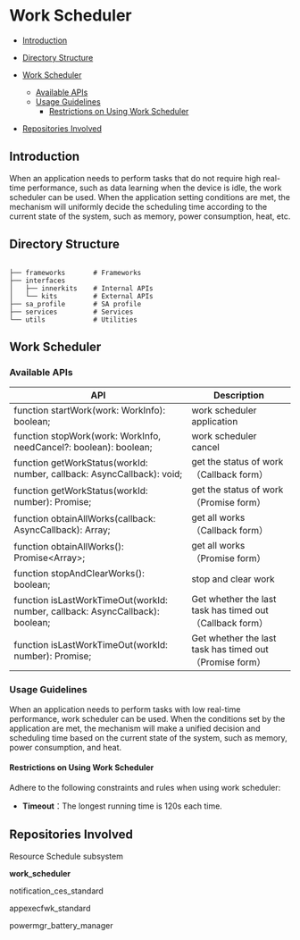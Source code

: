 # Work Scheduler

-   [Introduction](#section11660541593)
-   [Directory Structure](#section161941989596)
-   [Work Scheduler](#section1312121216216)
    -   [Available APIs](#section114564657874)
    -   [Usage Guidelines](#section129654513264)
        -   [Restrictions on Using Work Scheduler](#section1551164914237)

-   [Repositories Involved](#section1371113476307)

## Introduction<a name="section11660541593"></a>

When an application needs to perform tasks that do not require high real-time performance, such as data learning when the device is idle, the work scheduler can be used. When the application setting conditions are met, the mechanism will uniformly decide the scheduling time according to the current state of the system, such as memory, power consumption, heat, etc.

## Directory Structure<a name="section161941989596"></a>

```

├── frameworks       # Frameworks
├── interfaces
│   ├── innerkits    # Internal APIs
│   └── kits         # External APIs
├── sa_profile       # SA profile
├── services         # Services
└── utils            # Utilities

```
## Work Scheduler<a name="section1312121216216"></a>

### Available APIs<a name="section114564657874"></a>

API                                                      |     Description                         
---------------------------------------------------------|-----------------------------------------
function startWork(work: WorkInfo): boolean; | work scheduler application
function stopWork(work: WorkInfo, needCancel?: boolean): boolean;        | work scheduler cancel 
function getWorkStatus(workId: number, callback: AsyncCallback<WorkInfo>): void;| get the status of work（Callback form） 
function getWorkStatus(workId: number): Promise<WorkInfo>; | get the status of work（Promise form） 
function obtainAllWorks(callback: AsyncCallback<void>): Array<WorkInfo>;| get all works（Callback form） 
function obtainAllWorks(): Promise<Array<WorkInfo>>;| get all works（Promise form） 
function stopAndClearWorks(): boolean;| stop and clear work
function isLastWorkTimeOut(workId: number, callback: AsyncCallback<void>): boolean;| Get whether the last task has timed out（Callback form）
function isLastWorkTimeOut(workId: number): Promise<boolean>;| Get whether the last task has timed out（Promise form）

### Usage Guidelines<a name="section129654513264"></a>

When an application needs to perform tasks with low real-time performance, work scheduler  can be used. When the conditions set by the application are met, the mechanism will make a unified decision and scheduling time based on the current state of the system, such as memory, power consumption, and heat.

#### Restrictions on Using Work Scheduler<a name="section1551164914237"></a>

Adhere to the following constraints and rules when using work scheduler:

- **Timeout**：The longest running time is 120s each time.

## Repositories Involved<a name="section1371113476307"></a>

Resource Schedule subsystem

**work\_scheduler**

notification_ces_standard

appexecfwk_standard

powermgr_battery_manager